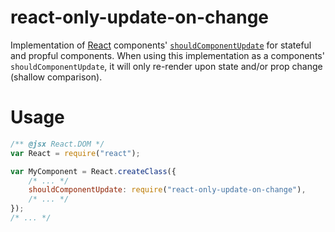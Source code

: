 react-only-update-on-change
========================

Implementation of [React](http://facebook.github.io/react/index.html) components' [`shouldComponentUpdate`](http://facebook.github.io/react/docs/component-specs.html#updating-shouldcomponentupdate) for stateful and propful components.
When using this implementation as a components' `shouldComponentUpdate`, it will only re-render upon state and/or prop change (shallow comparison).

Usage
=====

```jsx
/** @jsx React.DOM */
var React = require("react");

var MyComponent = React.createClass({
	/* ... */
	shouldComponentUpdate: require("react-only-update-on-change"),
	/* ... */
});
/* ... */
```
